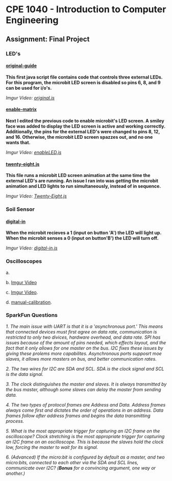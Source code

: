 # CPE 1040 - Introduction to Computer Engineering

## Assignment: Final Project

### LED's

#### [original-guide](original-guide.js)

**This first java script file contains code that controls three external LEDs. For this program, the microbit LED screen is disabled so pins 6, 8, and 9 can be used for i/o's.** 

*Imgur Video: [original.js](https://imgur.com/gallery/k6ipMn5)*

#### [enable-matrix](enable-matrix.js)

**Next I edited the previous code to enable microbit's LED screen. A smiley face was added to display the LED screen is active and working correctly. Additionally, the pins for the external LED's were changed to pins 8, 12, and 16. Otherwise, the microbit LED screen spazzes out, and no one wants that.**

*Imgur Video: [enableLED.js](https://imgur.com/gallery/v8ysgeM)*
  
#### [twenty-eight.js](twenty-eight.js)

**This file runs a microbit LED screen animation at the same time the external LED's are running. An issue I ran into was getting the microbit animation and LED lights to run simultaneously, instead of in sequence.**

*Imgur Video: [Twenty-Eight.js](https://imgur.com/gallery/kMVHQRg)*

### Soil Sensor

#### [digital-in](digital-in.js)

**When the microbit recieves a 1 (input on button 'A') the LED will light up. When the microbit senses a 0 (input on button'B') the LED will turn off.**

*Imgur Video: [digital-in.js](https://imgur.com/gallery/JgSFuxS)*

### Oscilloscopes 
  a.
  
  b. [Imgur Video](https://imgur.com/a/ICwsE6Q)
  
  c. [Imgur Video](https://imgur.com/a/0IYuvEC).
  
  d. [manual-calibration](manual-calibration.js).
     
### SparkFun Questions
     
*1. The main issue with UART is that it is a 'asynchronous port.' This means that connected devices must first agree on data rate, communication is restricted to only two divices, hardware overhead, and data rate. SPI has issues because of the amount of pins needed, which effects layout, and the fact that it only allows for one master on the bus. I2C fixes these issues by giving these prolems more capabilites. Asynchronous ports supposrt moe slaves, it allows more masters on bus, and better communication rates.* 

*2. The two wires for I2C are SDA and SCL. SDA is the clock signal and SCL is the data signal.*

*3. The clock distinguishes the master and slaves. It is always transmitted by the bus master, although some slaves can delay the master from sending data.*

*4. The two types of protocol frames are Address and Data. Address frames always come first and dictates the order of operations in an address. Data frames follow after address frames and begins the data transmitting process.* 

*5. What is the most appropriate _trigger_ for capturing an I2C frame on the oscilloscope? Clock stretching is the most appropriate trigger for capturing an I2C frame on an oscilloscope. This is because the slaves hold the clock low, forcing the master to wait for its signal.* 

*6. (Advanced) If the micro:bit is configured by default as a _master_, and two micro:bits, connected to each other via the SDA and SCL lines, communicate over I2C? (**Bonus** for a convincing argument, one way or another.)*

